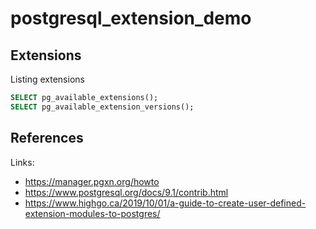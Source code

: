 # postgresql_extension_demo

## Extensions
Listing extensions

```sql
SELECT pg_available_extensions();
SELECT pg_available_extension_versions();
```


## References
Links:
- https://manager.pgxn.org/howto
- https://www.postgresql.org/docs/9.1/contrib.html
- https://www.highgo.ca/2019/10/01/a-guide-to-create-user-defined-extension-modules-to-postgres/
